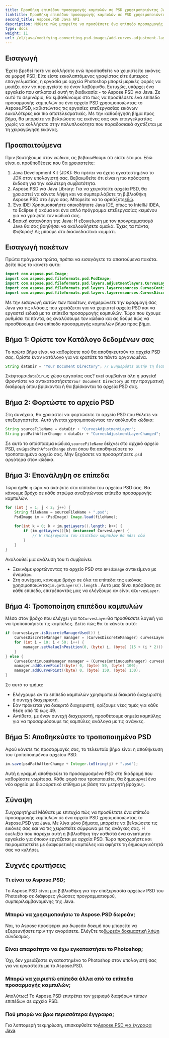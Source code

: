 ```yaml
---
title: Προσθήκη επιπέδου προσαρμογής καμπυλών σε PSD χρησιμοποιώντας Java
linktitle: Προσθήκη επιπέδου προσαρμογής καμπυλών σε PSD χρησιμοποιώντας Java
second_title: Aspose.PSD Java API
description: Μάθετε πώς μπορείτε να προσθέσετε ένα επίπεδο προσαρμογής καμπυλών σε ένα αρχείο PSD χρησιμοποιώντας το Aspose.PSD για Java σε αυτό το λεπτομερές σεμινάριο. Βελτιώστε εύκολα τις εικόνες σας.
type: docs
weight: 11
url: /el/java/modifying-converting-psd-images/add-curves-adjustment-layer-psd/
---
```

## Εισαγωγή
Έχετε βρεθεί ποτέ να κολλήσετε ενώ προσπαθείτε να χειριστείτε εικόνες σε μορφή PSD; Είτε είστε εκκολαπτόμενος γραφίστας είτε έμπειρος επαγγελματίας, η εργασία με αρχεία Photoshop μπορεί μερικές φορές να μοιάζει σαν να περιηγείστε σε έναν λαβύρινθο. Ευτυχώς, υπάρχει ένα εργαλείο που απλοποιεί αυτή τη διαδικασία - το Aspose.PSD για Java. Σε αυτό το σεμινάριο, θα εμβαθύνουμε στο πώς να προσθέσετε ένα επίπεδο προσαρμογής καμπυλών σε ένα αρχείο PSD χρησιμοποιώντας το Aspose.PSD, καθιστώντας τις εργασίες επεξεργασίας εικόνων ευκολότερες και πιο αποτελεσματικές. Με την καθοδήγηση βήμα προς βήμα, θα μπορείτε να βελτιώσετε τις εικόνες σας σαν επαγγελματίας χωρίς να κολλήσετε στην πολυπλοκότητα που παραδοσιακά σχετίζεται με τη χειραγώγηση εικόνας.
## Προαπαιτούμενα
Πριν βουτήξουμε στον κώδικα, ας βεβαιωθούμε ότι είστε έτοιμοι. Εδώ είναι οι προϋποθέσεις που θα χρειαστείτε:
1. Java Development Kit (JDK): Θα πρέπει να έχετε εγκατεστημένο το JDK στον υπολογιστή σας. Βεβαιωθείτε ότι είναι η πιο πρόσφατη έκδοση για την καλύτερη συμβατότητα.
2. Aspose.PSD για Java Library: Για να χειριστείτε αρχεία PSD, θα χρειαστεί να κάνετε λήψη και να συμπεριλάβετε τη βιβλιοθήκη Aspose.PSD στο έργο σας. Μπορείτε να το αρπάξετε[εδώ](https://releases.aspose.com/psd/java/).
3. Ένα IDE: Χρησιμοποιήστε οποιοδήποτε Java IDE, όπως το IntelliJ IDEA, το Eclipse ή ακόμα και ένα απλό πρόγραμμα επεξεργασίας κειμένου για να γράψετε τον κώδικά σας.
4. Βασική κατανόηση της Java: Η εξοικείωση με τον προγραμματισμό Java θα σας βοηθήσει να ακολουθήσετε ομαλά.
Έχεις τα πάντα; Φοβερός! Ας μπούμε στο διασκεδαστικό κομμάτι.
## Εισαγωγή πακέτων
Πρώτα πράγματα πρώτα, πρέπει να εισαγάγετε τα απαιτούμενα πακέτα. Δείτε πώς το κάνετε αυτό:
```java
import com.aspose.psd.Image;
import com.aspose.psd.fileformats.psd.PsdImage;
import com.aspose.psd.fileformats.psd.layers.adjustmentlayers.CurvesLayer;
import com.aspose.psd.fileformats.psd.layers.layerresources.CurvesContinuousManager;
import com.aspose.psd.fileformats.psd.layers.layerresources.CurvesDiscreteManager;
```
Με την εισαγωγή αυτών των πακέτων, ενημερώνετε την εφαρμογή σας Java για τις κλάσεις που χρειάζεται για να χειριστεί αρχεία PSD και να εργαστεί ειδικά με τα επίπεδα προσαρμογής καμπυλών.
Τώρα που έχουμε ρυθμίσει τα πάντα, ας αναλύσουμε τον κώδικα και ας δούμε πώς να προσθέσουμε ένα επίπεδο προσαρμογής καμπυλών βήμα προς βήμα.
## Βήμα 1: Ορίστε τον Κατάλογο δεδομένων σας
Το πρώτο βήμα είναι να καθορίσετε πού θα αποθηκευτούν τα αρχεία PSD σας. Ορίστε έναν κατάλογο για να κρατάτε τα πάντα οργανωμένα.
```java
String dataDir = "Your Document Directory"; // Ενημερώστε αυτήν τη διαδρομή
```
 Σκέφτομαι`dataDir`ως χώρο εργασίας σας? εκεί συμβαίνει όλη η μαγεία! Φροντίστε να αντικαταστήσετε`Your Document Directory` με την πραγματική διαδρομή όπου βρίσκονται ή θα βρίσκονται τα αρχεία PSD σας.
## Βήμα 2: Φορτώστε το αρχείο PSD
Στη συνέχεια, θα χρειαστεί να φορτώσετε το αρχείο PSD που θέλετε να επεξεργαστείτε. Αυτό γίνεται χρησιμοποιώντας τον ακόλουθο κώδικα:
```java
String sourceFileName = dataDir + "CurvesAdjustmentLayer";
String psdPathAfterChange = dataDir + "CurvesAdjustmentLayerChanged";
```
 Σε αυτό το απόσπασμα κώδικα,`sourceFileName` δείχνει στο αρχικό αρχείο PSD, ενώ`psdPathAfterChange` είναι όπου θα αποθηκεύσετε το τροποποιημένο αρχείο σας. Μην ξεχάσετε να προσαρτήσετε`.psd` αργότερα στον κώδικα.
## Βήμα 3: Επανάληψη σε επίπεδα
Τώρα ήρθε η ώρα να σκάψετε στα επίπεδα του αρχείου PSD σας. Θα κάνουμε βρόχο σε κάθε στρώμα αναζητώντας επίπεδα προσαρμογής καμπυλών.
```java
for (int j = 1; j < 2; j++) {
    String fileName = sourceFileName + ".psd";
    PsdImage im = (PsdImage) Image.load(fileName);
    
    for(int k = 0; k < im.getLayers().length; k++) {
        if (im.getLayers()[k] instanceof CurvesLayer) {
            // Η επεξεργασία του επιπέδου καμπυλών θα πάει εδώ
        }
    }
}
```
Ακολουθεί μια ανάλυση του τι συμβαίνει:
-  Ξεκινάμε φορτώνοντας το αρχείο PSD στο a`PsdImage` αντικείμενο με όνομα`im`.
-  Στη συνέχεια, κάνουμε βρόχο σε όλα τα επίπεδα της εικόνας χρησιμοποιώντας`im.getLayers().length` . Αυτό μας δίνει πρόσβαση σε κάθε επίπεδο, επιτρέποντάς μας να ελέγξουμε αν είναι α`CurvesLayer`.
## Βήμα 4: Τροποποίηση επιπέδου καμπυλών
 Μέσα στον βρόχο που ελέγχει για το`CurvesLayer`θα προσθέσετε λογική για να τροποποιήσετε τις καμπύλες. Δείτε πώς θα το κάνετε αυτό:
```java
if (curvesLayer.isDiscreteManagerUsed()) {
    CurvesDiscreteManager manager = (CurvesDiscreteManager) curvesLayer.getCurvesManager();
    for (int i = 10; i < 50; i++) {
        manager.setValueInPosition(0, (byte) i, (byte) (15 + (i * 2)));
    }
} else {
    CurvesContinuousManager manager = (CurvesContinuousManager) curvesLayer.getCurvesManager();
    manager.addCurvePoint((byte) 0, (byte) 50, (byte) 100);
    manager.addCurvePoint((byte) 0, (byte) 150, (byte) 130);
}
```
Σε αυτό το τμήμα:
- Ελέγχουμε αν το επίπεδο καμπυλών χρησιμοποιεί διακριτό διαχειριστή ή συνεχή διαχειριστή.
- Εάν πρόκειται για διακριτό διαχειριστή, ορίζουμε νέες τιμές για κάθε θέση από 10 έως 49.
- Αντίθετα, με έναν συνεχή διαχειριστή, προσθέτουμε σημεία καμπύλης για να προσαρμόσουμε τις καμπύλες ανάλογα με τις ανάγκες.
## Βήμα 5: Αποθηκεύστε το τροποποιημένο PSD
Αφού κάνετε τις προσαρμογές σας, το τελευταίο βήμα είναι η αποθήκευση του τροποποιημένου αρχείου PSD.
```java
im.save(psdPathAfterChange + Integer.toString(j) + ".psd");
```
 Αυτή η γραμμή αποθηκεύει το προσαρμοσμένο PSD στη διαδρομή που καθορίσατε νωρίτερα. Κάθε φορά που τροποποιείτε, θα δημιουργεί ένα νέο αρχείο με διαφορετικό επίθημα με βάση τον μετρητή βρόχου`j`.
## Σύναψη
Συγχαρητήρια! Μάθατε με επιτυχία πώς να προσθέτετε ένα επίπεδο προσαρμογής καμπυλών σε ένα αρχείο PSD χρησιμοποιώντας το Aspose.PSD για Java. Με λίγα μόνο βήματα, μπορείτε να βελτιώσετε τις εικόνες σας και να τις χειριστείτε σύμφωνα με τις ανάγκες σας. Η ευελιξία που παρέχει αυτή η βιβλιοθήκη την καθιστά ένα ανεκτίμητο εργαλείο για όποιον εργάζεται με αρχεία PSD. Τώρα προχωρήστε και πειραματιστείτε με διαφορετικές καμπύλες και αφήστε τη δημιουργικότητά σας να κυλήσει.
## Συχνές ερωτήσεις
### Τι είναι το Aspose.PSD;
Το Aspose.PSD είναι μια βιβλιοθήκη για την επεξεργασία αρχείων PSD του Photoshop σε διάφορες γλώσσες προγραμματισμού, συμπεριλαμβανομένης της Java.
### Μπορώ να χρησιμοποιήσω το Aspose.PSD δωρεάν;
 Ναι, το Aspose προσφέρει μια δωρεάν δοκιμή που μπορείτε να εξερευνήσετε πριν την αγοράσετε. Ελέγξτε το[δωρεάν δοκιμαστική λήψη](https://releases.aspose.com/) σύνδεσμος.
### Είναι απαραίτητο να έχω εγκαταστήσει το Photoshop;
Όχι, δεν χρειάζεστε εγκατεστημένο το Photoshop στον υπολογιστή σας για να εργαστείτε με το Aspose.PSD.
### Μπορώ να χειριστώ επίπεδα άλλα από τα επίπεδα προσαρμογής καμπυλών;
Απολύτως! Το Aspose.PSD επιτρέπει τον χειρισμό διαφόρων τύπων επιπέδων σε αρχεία PSD.
### Πού μπορώ να βρω περισσότερα έγγραφα;
 Για λεπτομερή τεκμηρίωση, επισκεφθείτε το[Aspose.PSD για έγγραφα Java](https://reference.aspose.com/psd/java/).